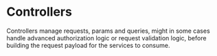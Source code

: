 # Controllers

Controllers manage requests, params and queries, might in some cases handle advanced authorization logic or request validation logic,
before building the request payload for the services to consume.
